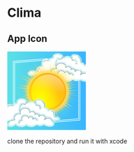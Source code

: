 #  Clima

## App Icon
![alt text](Clima/Assets.xcassets/AppIcon.appiconset/180.png)


clone the repository and run it with xcode
